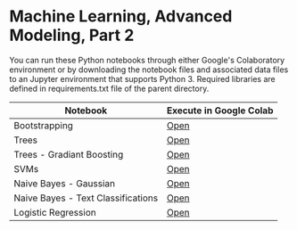 # Machine Learning, Advanced Modeling, Part 2
You can run these Python notebooks through either Google's Colaboratory environment or by downloading the notebook files and associated data files to an Jupyter environment that supports Python 3.  Required libraries are defined in requirements.txt file of the parent directory.

| Notebook|  Execute in Google Colab |
|-|-|
| Bootstrapping | [Open](http://colab.research.google.com/github/slankas/DataScienceNotebooks/blob/master/ModelingPart2/1%20-%20632%20Bootstrap.ipynb)  |
| Trees | [Open](http://colab.research.google.com/github/slankas/DataScienceNotebooks/blob/master/ModelingPart2/2%20-%20Trees.ipynb)  |
| Trees - Gradiant Boosting | [Open](http://colab.research.google.com/github/slankas/DataScienceNotebooks/blob/master/ModelingPart2/2%20-%20Trees,%20Gradiant%20Boosting.ipynb)  |
| SVMs | [Open](http://colab.research.google.com/github/slankas/DataScienceNotebooks/blob/master/ModelingPart2/3%20-%20SVMs.ipynb)  |
| Naive Bayes - Gaussian | [Open](http://colab.research.google.com/github/slankas/DataScienceNotebooks/blob/master/ModelingPart2/4%20-%20NaiveBayes%20-%20Gaussian%20-%20Iris.ipynb)  |
| Naive Bayes - Text Classifications | [Open](http://colab.research.google.com/github/slankas/DataScienceNotebooks/blob/master/ModelingPart2/5%20-%20Naive%20Bayes%20Text%20Classification.ipynb)  |
| Logistic Regression | [Open](http://colab.research.google.com/github/slankas/DataScienceNotebooks/blob/master/ModelingPart2/6%20-%20Logistic%20Regression.ipynb)  |